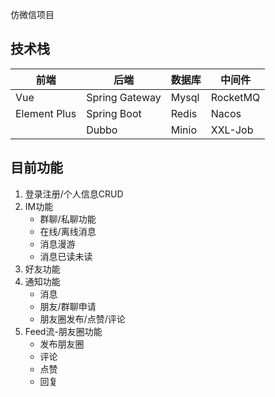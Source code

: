仿微信项目

## 技术栈

| 前端         | 后端                 | 数据库  | 中间件  |
| ------------ | -------------------- | ------- | ------- |
| Vue          | Spring Gateway       | Mysql   | RocketMQ|
| Element Plus | Spring Boot          | Redis   | Nacos   |
|              | Dubbo                | Minio   | XXL-Job |

## 目前功能

1. 登录注册/个人信息CRUD
2. IM功能
   - 群聊/私聊功能
   - 在线/离线消息
   - 消息漫游
   - 消息已读未读
3. 好友功能
4. 通知功能
   - 消息
   - 朋友/群聊申请
   - 朋友圈发布/点赞/评论
5. Feed流-朋友圈功能
   - 发布朋友圈
   - 评论
   - 点赞
   - 回复
